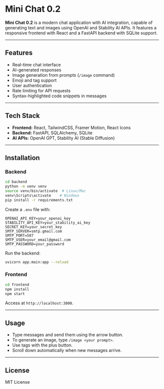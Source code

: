 # Mini Chat 0.2

**Mini Chat 0.2** is a modern chat application with AI integration, capable of generating text and images using OpenAI and Stability AI APIs. It features a responsive frontend with React and a FastAPI backend with SQLite support.

---

## Features

* Real-time chat interface
* AI-generated responses
* Image generation from prompts (`/image` command)
* Emoji and tag support
* User authentication
* Rate limiting for API requests
* Syntax-highlighted code snippets in messages

---

## Tech Stack

* **Frontend:** React, TailwindCSS, Framer Motion, React Icons
* **Backend:** FastAPI, SQLAlchemy, SQLite
* **AI APIs:** OpenAI GPT, Stability AI (Stable Diffusion)

---

## Installation

### Backend

```bash
cd backend
python -m venv venv
source venv/bin/activate  # Linux/Mac
venv\Scripts\activate    # Windows
pip install -r requirements.txt
```

Create a `.env` file with:

```
OPENAI_API_KEY=your_openai_key
STABILITY_API_KEY=your_stability_ai_key
SECRET_KEY=your_secret_key
SMTP_SERVER=smtp.gmail.com
SMTP_PORT=587
SMTP_USER=your_email@gmail.com
SMTP_PASSWORD=your_password
```

Run the backend:

```bash
uvicorn app.main:app --reload
```

### Frontend

```bash
cd frontend
npm install
npm start
```

Access at `http://localhost:3000`.

---

## Usage

* Type messages and send them using the arrow button.
* To generate an image, type `/image <your prompt>`.
* Use tags with the plus button.
* Scroll down automatically when new messages arrive.

---

## License

MIT License
